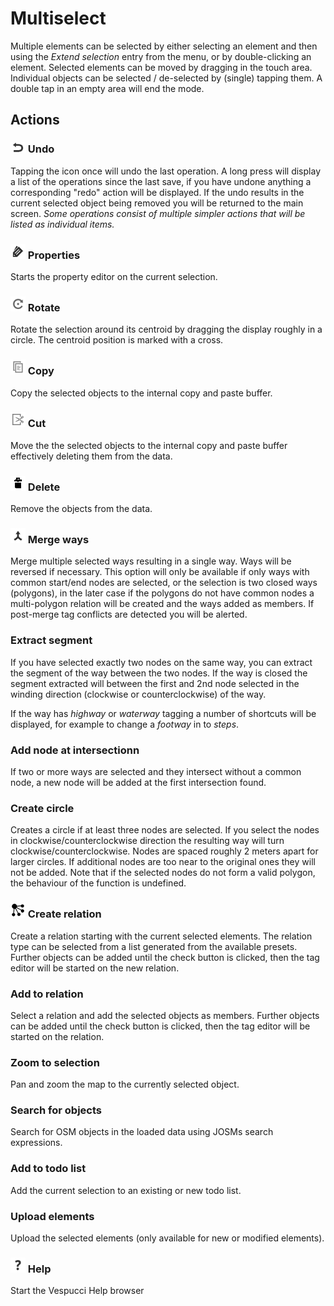 # Multiselect

Multiple elements can be selected by either selecting an element and then using the _Extend selection_ entry from the menu, or by double-clicking an element. Selected elements can be moved by dragging in the touch area. Individual objects can be selected / de-selected by (single) tapping them. A double tap in an empty area will end the mode.

## Actions  

### ![Undo](../images/undolist_undo.png) Undo

Tapping the icon once will undo the last operation. A long press will display a list of the operations since the last save, if you have undone anything a corresponding "redo" action will be displayed. If the undo results in the current selected object being removed you will be returned to the main screen. *Some operations consist of multiple simpler actions that will be listed as individual items.*

### ![Properties](../images/tag_menu_tags.png) Properties

Starts the property editor on the current selection.

### ![Rotate](../images/ic_menu_rotate.png) Rotate

Rotate the selection around its centroid by dragging the display roughly in a circle. The centroid position is marked with a cross.

### ![Copy](../images/ic_menu_copy_holo_light.png) Copy

Copy the selected objects  to the internal copy and paste buffer.

### ![Cut](../images/ic_menu_cut_holo_light.png) Cut

Move the the selected objects to the internal copy and paste buffer effectively deleting them from the data.

### ![Delete](../images/tag_menu_delete.png) Delete

Remove the objects from the data.

### ![Merge](../images/tag_menu_merge.png) Merge ways

Merge multiple selected ways resulting in a single way. Ways will be reversed if necessary. This option will only be available if only ways with common start/end nodes are selected, or the selection is two closed ways (polygons), in the later case if the polygons do not have common nodes a multi-polygon relation will be created and the ways added as members. If post-merge tag conflicts are detected you will be alerted. 

### Extract segment

If you have selected exactly two nodes on the same way, you can extract the segment of the way between the two nodes. If the way is closed the segment extracted will between the first and 2nd node selected in the winding direction (clockwise or counterclockwise) of the way.

If the way has _highway_ or _waterway_ tagging a number of shortcuts will be displayed, for example to change a _footway_ in to _steps_.   

### Add node at intersectionn

If two or more ways are selected and they intersect without a common node, a new node will be added at the first intersection found.

### Create circle

Creates a circle if at least three nodes are selected. If you select the nodes in clockwise/counterclockwise direction the resulting way will turn clockwise/counterclockwise. Nodes are spaced roughly 2 meters apart for larger circles. If additional nodes are too near to the original ones they will not be added. Note that if the selected nodes do not form a valid polygon, the behaviour of the function is undefined.

### ![Relation](../images/relation.png) Create relation

Create a relation starting with the current selected elements. The relation type can be selected from a list generated from the available presets. Further objects can be added until the check button is clicked, then the tag editor will be started on the new relation. 

### Add to relation

Select a relation and add the selected objects as members. Further objects can be added until the check button is clicked, then the tag editor will be started on the relation. 

### Zoom to selection

Pan and zoom the map to the currently selected object.

### Search for objects

Search for OSM objects in the loaded data using JOSMs search expressions.

### Add to todo list

Add the current selection to an existing or new todo list.

### Upload elements

Upload the selected elements (only available for new or modified elements).

### ![Help](../images/menu_help.png) Help

Start the Vespucci Help browser